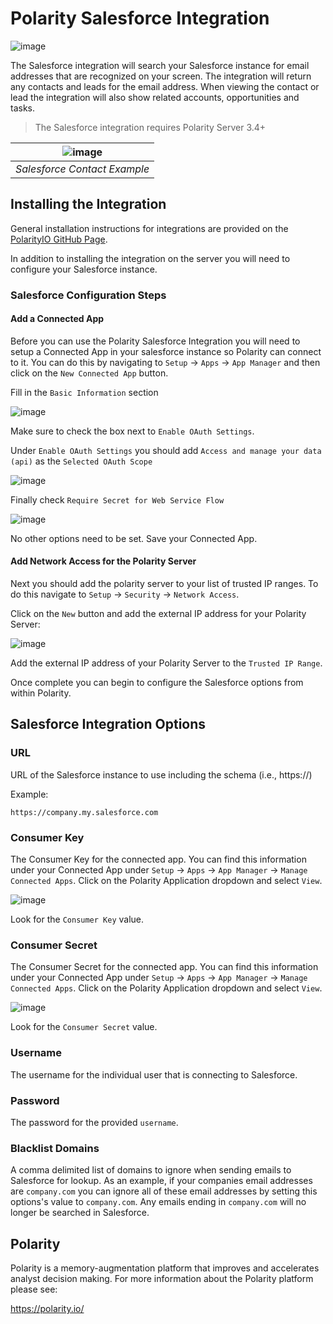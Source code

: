 # Polarity Salesforce Integration

![image](https://img.shields.io/badge/status-beta-green.svg)

The Salesforce integration will search your Salesforce instance for email addresses that are recognized on your screen.
The integration will return any contacts and leads for the email address.  When viewing the contact or lead the integration
will also show related accounts, opportunities and tasks.

> The Salesforce integration requires Polarity Server 3.4+

| ![image](https://user-images.githubusercontent.com/306319/45882510-60a7bc80-bd7c-11e8-8425-f0adf5a6fbd9.png) |
|---|
|*Salesforce Contact Example*|


## Installing the Integration

General installation instructions for integrations are provided on the [PolarityIO GitHub Page](https://polarityio.github.io/).

In addition to installing the integration on the server you will need to configure your Salesforce instance.

### Salesforce Configuration Steps

#### Add a Connected App

Before you can use the Polarity Salesforce Integration you will need to setup a Connected App in your salesforce
instance so Polarity can connect to it.  You can do this by navigating to `Setup` -> `Apps` -> `App Manager` and then
click on the `New Connected App` button.

Fill in the `Basic Information` section

![image](https://user-images.githubusercontent.com/306319/44168104-1573fd00-a09e-11e8-9087-4e779cd46e43.png)

Make sure to check the box next to `Enable OAuth Settings`.

Under `Enable OAuth Settings` you should add `Access and manage your data (api)` as the `Selected OAuth Scope`

![image](https://user-images.githubusercontent.com/306319/44168012-c75ef980-a09d-11e8-935a-b51c0f47a5f3.png)

Finally check `Require Secret for Web Service Flow`

![image](https://user-images.githubusercontent.com/306319/44168057-ed849980-a09d-11e8-92bf-b692a1d20e6f.png)

No other options need to be set.  Save your Connected App.

#### Add Network Access for the Polarity Server

Next you should add the polarity server to your list of trusted IP ranges.  To do this navigate to
`Setup` -> `Security` -> `Network Access`.

Click on the `New` button and add the external IP address for your Polarity Server:

![image](https://user-images.githubusercontent.com/306319/44168803-6be23b00-a0a0-11e8-9ff2-da830d45659c.png)

Add the external IP address of your Polarity Server to the `Trusted IP Range`.

Once complete you can begin to configure the Salesforce options from within Polarity.

## Salesforce Integration Options

### URL

URL of the Salesforce instance to use including the schema (i.e., https://)

Example:

```
https://company.my.salesforce.com
```

### Consumer Key

The Consumer Key for the connected app.  You can find this information under your Connected App under
`Setup` -> `Apps` -> `App Manager` -> `Manage Connected Apps`.  Click on the Polarity Application dropdown
and select `View`.

![image](https://user-images.githubusercontent.com/306319/44169021-27a36a80-a0a1-11e8-9c0e-63d144fdfcbb.png)

Look for the `Consumer Key` value.

### Consumer Secret

The Consumer Secret for the connected app.  You can find this information under your Connected App under
`Setup` -> `Apps` -> `App Manager` -> `Manage Connected Apps`.  Click on the Polarity Application dropdown
and select `View`.

![image](https://user-images.githubusercontent.com/306319/44169021-27a36a80-a0a1-11e8-9c0e-63d144fdfcbb.png)

Look for the `Consumer Secret` value.

### Username

The username for the individual user that is connecting to Salesforce.

### Password

The password for the provided `username`.

### Blacklist Domains

A comma delimited list of domains to ignore when sending emails to Salesforce for lookup.  As an example,
if your companies email addresses are `company.com` you can ignore all of these email addresses by setting
this options's value to `company.com`.  Any emails ending in `company.com` will no longer be searched in Salesforce.

## Polarity

Polarity is a memory-augmentation platform that improves and accelerates analyst decision making.  For more information about the Polarity platform please see:

https://polarity.io/
